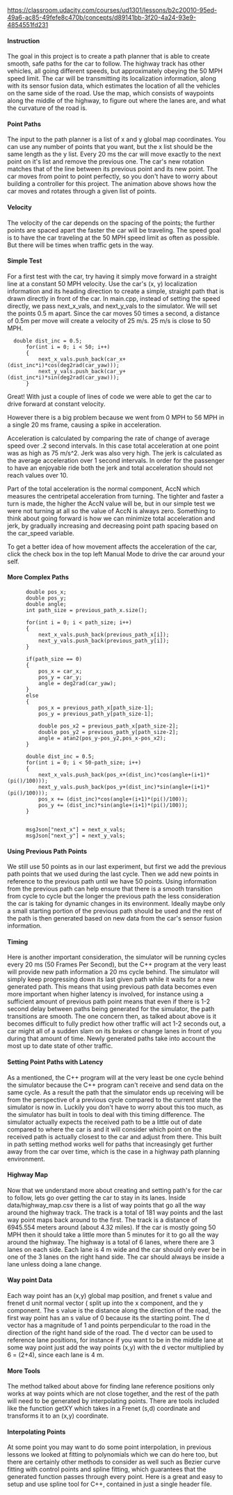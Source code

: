 https://classroom.udacity.com/courses/ud1301/lessons/b2c20010-95ed-49a6-ac85-49fefe8c470b/concepts/d89141bb-3f20-4a24-93e9-4854551fd231
#### Instruction
The goal in this project is to create a path planner that is able to create smooth, safe paths for the car to follow. The highway track has other vehicles, all going different speeds, but approximately obeying the 50 MPH speed limit.
The car will be transmitting its localization information, along with its sensor fusion data, which estimates the location of all the vehicles on the same side of the road.
Use the map, which consists of waypoints along the middle of the highway, to figure out where the lanes are, and what the curvature of the road is.
#### Point Paths
The input to the path planner is a list of x and y global map coordinates. You can use any number of points that you want, but the x list should be the same length as the y list.
Every 20 ms the car will move exactly to the next point on it's list and remove the previous one. The car's new rotation matches that of the line between its previous point and its new point.
The car moves from point to point perfectly, so you don't have to worry about building a controller for this project.
The animation above shows how the car moves and rotates through a given list of points.
#### Velocity
The velocity of the car depends on the spacing of the points; the further points are spaced apart the faster the car will be traveling. The speed goal is to have the car traveling at the 50 MPH speed limit as often as possible. But there will be times when traffic gets in the way.
#### Simple Test
For a first test with the car, try having it simply move forward in a straight line at a constant 50 MPH velocity. Use the car's (x, y) localization information and its heading direction to create a simple, straight path that is drawn directly in front of the car.
In main.cpp, instead of setting the speed directly, we pass next_x_vals, and next_y_vals to the simulator. We will set the points 0.5 m apart. Since the car moves 50 times a second, a distance of 0.5m per move will create a velocity of 25 m/s. 25 m/s is close to 50 MPH.

      double dist_inc = 0.5;
          for(int i = 0; i < 50; i++)
          {
              next_x_vals.push_back(car_x+(dist_inc*i)*cos(deg2rad(car_yaw)));
              next_y_vals.push_back(car_y+(dist_inc*i)*sin(deg2rad(car_yaw)));
          }

Great! With just a couple of lines of code we were able to get the car to drive forward at constant velocity.

However there is a big problem because we went from 0 MPH to 56 MPH in a single 20 ms frame, causing a spike in acceleration.

Acceleration is calculated by comparing the rate of change of average speed over .2 second intervals. In this case total acceleration at one point was as high as 75 m/s^2. Jerk was also very high. The jerk is calculated as the average acceleration over 1 second intervals. In order for the passenger to have an enjoyable ride both the jerk and total acceleration should not reach values over 10.

Part of the total acceleration is the normal component, AccN which measures the centripetal acceleration from turning. The tighter and faster a turn is made, the higher the AccN value will be, but in our simple test we were not turning at all so the value of AccN is always zero. Something to think about going forward is how we can minimize total acceleration and jerk, by gradually increasing and decreasing point path spacing based on the car_speed variable.

To get a better idea of how movement affects the acceleration of the car, click the check box in the top left Manual Mode to drive the car around your self.

#### More Complex Paths
          double pos_x;
          double pos_y;
          double angle;
          int path_size = previous_path_x.size();

          for(int i = 0; i < path_size; i++)
          {
              next_x_vals.push_back(previous_path_x[i]);
              next_y_vals.push_back(previous_path_y[i]);
          }

          if(path_size == 0)
          {
              pos_x = car_x;
              pos_y = car_y;
              angle = deg2rad(car_yaw);
          }
          else
          {
              pos_x = previous_path_x[path_size-1];
              pos_y = previous_path_y[path_size-1];

              double pos_x2 = previous_path_x[path_size-2];
              double pos_y2 = previous_path_y[path_size-2];
              angle = atan2(pos_y-pos_y2,pos_x-pos_x2);
          }

          double dist_inc = 0.5;
          for(int i = 0; i < 50-path_size; i++)
          {    
              next_x_vals.push_back(pos_x+(dist_inc)*cos(angle+(i+1)*(pi()/100)));
              next_y_vals.push_back(pos_y+(dist_inc)*sin(angle+(i+1)*(pi()/100)));
              pos_x += (dist_inc)*cos(angle+(i+1)*(pi()/100));
              pos_y += (dist_inc)*sin(angle+(i+1)*(pi()/100));
          }


          msgJson["next_x"] = next_x_vals;
          msgJson["next_y"] = next_y_vals;


#### Using Previous Path Points

We still use 50 points as in our last experiment, but first we add the previous path points that we used during the last cycle. Then we add new points in reference to the previous path until we have 50 points. Using information from the previous path can help ensure that there is a smooth transition from cycle to cycle but the longer the previous path the less consideration the car is taking for dynamic changes in its environment. Ideally maybe only a small starting portion of the previous path should be used and the rest of the path is then generated based on new data from the car's sensor fusion information.
#### Timing
Here is another important consideration, the simulator will be running cycles every 20 ms (50 Frames Per Second), but the C++ program at the very least will provide new path information a 20 ms cycle behind. The simulator will simply keep progressing down its last given path while it waits for a new generated path. This means that using previous path data becomes even more important when higher latency is involved, for instance using a sufficient amount of previous path point means that even if there is 1-2 second delay between paths being generated for the simulator, the path transitions are smooth. The one concern then, as talked about above is it becomes difficult to fully predict how other traffic will act 1-2 seconds out, a car might all of a sudden slam on its brakes or change lanes in front of you during that amount of time. Newly generated paths take into account the most up to date state of other traffic.
#### Setting Point Paths with Latency
As a mentioned, the C++ program will at the very least be one cycle behind the simulator because the C++ program can't receive and send data on the same cycle. As a result the path that the simulator ends up receiving will be from the perspective of a previous cycle compared to the current state the simulator is now in. Luckily you don't have to worry about this too much, as the simulator has built in tools to deal with this timing difference. The simulator actually expects the received path to be a little out of date compared to where the car is and it will consider which point on the received path is actually closest to the car and adjust from there. This built in path setting method works well for paths that increasingly get further away from the car over time, which is the case in a highway path planning environment.

#### Highway Map
Now that we understand more about creating and setting path's for the car to follow, lets go over getting the car to stay in its lanes.
Inside data/highway_map.csv there is a list of way points that go all the way around the highway track. The track is a total of 181 way points and the last way point maps back around to the first. The track is a distance of 6945.554 meters around (about 4.32 miles). If the car is mostly going 50 MPH then it should take a little more than 5 minutes for it to go all the way around the highway.
The highway is a total of 6 lanes, where there are 3 lanes on each side. Each lane is 4 m wide and the car should only ever be in one of the 3 lanes on the right hand side. The car should always be inside a lane unless doing a lane change.
#### Way point Data
Each way point has an (x,y) global map position, and frenet s value and frenet d unit normal vector ( split up into the x component, and the y component. The s value is the distance along the direction of the road, the first way point has an s value of 0 because its the starting point. The d vector has a magnitude of 1 and points perpendicular to the road in the direction of the right hand side of the road. The d vector can be used to reference lane positions, for instance if you want to be in the middle lane at some way point just add the way points (x,y) with the d vector multiplied by 6 = (2+4), since each lane is 4 m.
#### More Tools
The method talked about above for finding lane reference positions only works at way points which are not close together, and the rest of the path will need to be generated by interpolating points. There are tools included like the function getXY which takes in a Frenet (s,d) coordinate and transforms it to an (x,y) coordinate.
#### Interpolating Points
At some point you may want to do some point interpolation, in previous lessons we looked at fitting to polynomials which we can do here too, but there are certainly other methods to consider as well such as Bezier curve fitting with control points and spline fitting, which guarantees that the generated function passes through every point. Here is a great and easy to setup and use spline tool for C++, contained in just a single header file.
